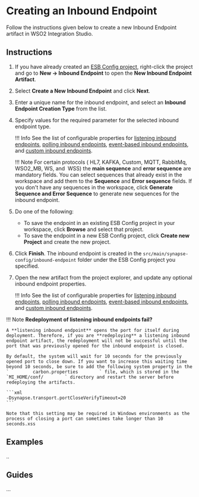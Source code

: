 # Creating an Inbound Endpoint

Follow the instructions given below to create a new Inbound Endpoint artifact in WSO2 Integration Studio.

## Instructions

1. If you have already created an [ESB Config project](../../creating-projects/#esb-config-project), right-click the project and go to **New → Inbound Endpoint** to open the **New Inbound Endpoint Artifact**.
2. Select **Create a New Inbound Endpoint** and click **Next**.
3. Enter a unique name for the inbound endpoint, and select an **Inbound Endpoint Creation Type** from the list.
4. Specify values for the required parameter for the selected inbound endpoint type.

    !!! Info
        See the list of configurable properties for [listening inbound endpoints](../../references/synapse-properties/inbound-endpoints/listening-inbound-endpoint-properties.md), [polling inbound endpoints](../../references/synapse-properties/inbound-endpoints/polling-inbound-endpoint-properties.md), [event-based inbound endpoints](../../references/synapse-properties/inbound-endpoints/event-based-inbound-endpoint-properties.md), and [custom inbound endpoints](../../references/synapse-properties/inbound-endpoints/custom-inbound-endpoint-properties.md).

	!!! Note
		For certain protocols ( HL7, KAFKA, Custom, MQTT, RabbitMq, WSO2_MB, WS, and  WSS) the **main sequence** and **error sequence** are mandatory fields. You can select sequences that already exist in the workspace and add them to the **Sequence** and **Error sequence** fields. If you don't have any sequences in the workspace, click **Generate Sequence and Error Sequence** to generate new sequences for the inbound endpoint.  
        
5.	Do one of the following:  
    -   To save the endpoint in an existing ESB Config project in your workspace, click **Browse** and select that project.
    -   To save the endpoint in a new ESB Config project, click **Create new Project** and create the new project.
5.  Click **Finish**. The inbound endpoint is created in the `src/main/synapse-config/inbound-endpoint` folder under the ESB Config project you specified.
6.  Open the new artifact from the project explorer, and update any optional inbound endpoint properties.

    !!! Info
        See the list of configurable properties for [listening inbound endpoints](../../references/synapse-properties/inbound-endpoints/listening-inbound-endpoint-properties.md), [polling inbound endpoints](../../references/synapse-properties/inbound-endpoints/polling-inbound-endpoint-properties.md), [event-based inbound endpoints](../../references/synapse-properties/inbound-endpoints/event-based-inbound-endpoint-properties.md), and [custom inbound endpoints](../../references/synapse-properties/inbound-endpoints/custom-inbound-endpoint-properties.md).

!!! Note
    **Redeployment of listening inbound endpoints fail?**

    A **listening inbound endpoint** opens the port for itself during deployment. Therefore, if you are **redeploying** a listening inbound endpoint artifact, the redeployment will not be successful until the port that was previously opened for the inbound endpoint is closed.
    
    By default, the system will wait for 10 seconds for the previously opened port to close down. If you want to increase this waiting time beyond 10 seconds, be sure to add the following system property in the `         carbon.properties        ` file, which is stored in the `MI_HOME/conf/        ` directory and restart the server before redeploying the artifacts.

    ```xml
    -Dsynapse.transport.portCloseVerifyTimeout=20
    ```

    Note that this setting may be required in Windows environments as the process of closing a port can sometimes take longer than 10 seconds.xss

## Examples
..

## Guides
...